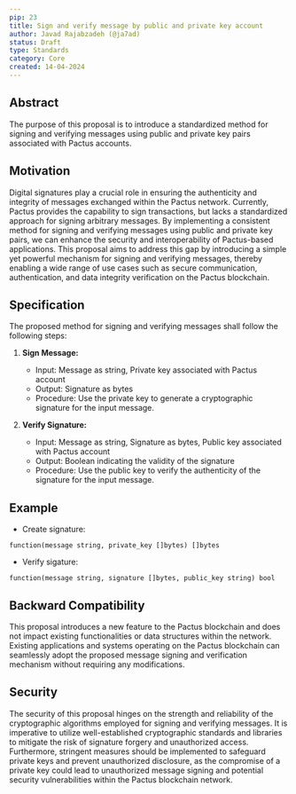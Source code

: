 ```yaml
---
pip: 23
title: Sign and verify message by public and private key account
author: Javad Rajabzadeh (@ja7ad)
status: Draft
type: Standards
category: Core
created: 14-04-2024
---
```


## Abstract

The purpose of this proposal is to introduce a standardized method for signing and verifying messages using public and private key pairs associated with Pactus accounts.

## Motivation

Digital signatures play a crucial role in ensuring the authenticity and integrity of messages exchanged within the Pactus network. Currently, Pactus provides the capability to sign transactions, but lacks a standardized approach for signing arbitrary messages. By implementing a consistent method for signing and verifying messages using public and private key pairs, we can enhance the security and interoperability of Pactus-based applications. This proposal aims to address this gap by introducing a simple yet powerful mechanism for signing and verifying messages, thereby enabling a wide range of use cases such as secure communication, authentication, and data integrity verification on the Pactus blockchain.

## Specification

The proposed method for signing and verifying messages shall follow the following steps:

1. **Sign Message:**
   - Input: Message as string, Private key associated with Pactus account
   - Output: Signature as bytes
   - Procedure: Use the private key to generate a cryptographic signature for the input message.

2. **Verify Signature:**
   - Input: Message as string, Signature as bytes, Public key associated with Pactus account
   - Output: Boolean indicating the validity of the signature
   - Procedure: Use the public key to verify the authenticity of the signature for the input message.

## Example

- Create signature:

```
function(message string, private_key []bytes) []bytes
```

- Verify sigature:

```
function(message string, signature []bytes, public_key string) bool
```

## Backward Compatibility

This proposal introduces a new feature to the Pactus blockchain and does not impact existing functionalities or data structures within the network. Existing applications and systems operating on the Pactus blockchain can seamlessly adopt the proposed message signing and verification mechanism without requiring any modifications.

## Security

The security of this proposal hinges on the strength and reliability of the cryptographic algorithms employed for signing and verifying messages. It is imperative to utilize well-established cryptographic standards and libraries to mitigate the risk of signature forgery and unauthorized access. Furthermore, stringent measures should be implemented to safeguard private keys and prevent unauthorized disclosure, as the compromise of a private key could lead to unauthorized message signing and potential security vulnerabilities within the Pactus blockchain network.
